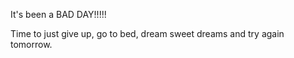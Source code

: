 It's been a BAD DAY!!!!!

Time to just give up, go to bed, dream sweet dreams and try again tomorrow.  
